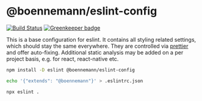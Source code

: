 # @boennemann/eslint-config

[![Build Status](https://travis-ci.com/boennemann/eslint-config.svg?branch=master)](https://travis-ci.com/boennemann/eslint-config) [![Greenkeeper badge](https://badges.greenkeeper.io/boennemann/eslint-config.svg)](https://greenkeeper.io/)

This is a base configuration for eslint. It contains all styling related
settings, which should stay the same everywhere. They are controlled via [prettier](http://npm.im/prettier)
and offer auto-fixing. Additional static analysis may be added on a per project
basis, e.g. for react, react-native etc.

```bash
npm install -D eslint @boennemann/eslint-config

echo '{"extends": "@boennemann"}' > .eslintrc.json

npx eslint .
```
